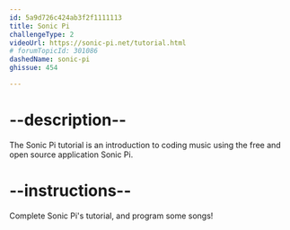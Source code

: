 ```yaml
---
id: 5a9d726c424ab3f2f1111113
title: Sonic Pi
challengeType: 2
videoUrl: https://sonic-pi.net/tutorial.html
# forumTopicId: 301086
dashedName: sonic-pi
ghissue: 454

---
```


# --description--

The Sonic Pi tutorial is an introduction to coding music using the free and open source application Sonic Pi.

# --instructions--

Complete Sonic Pi's tutorial, and program some songs!